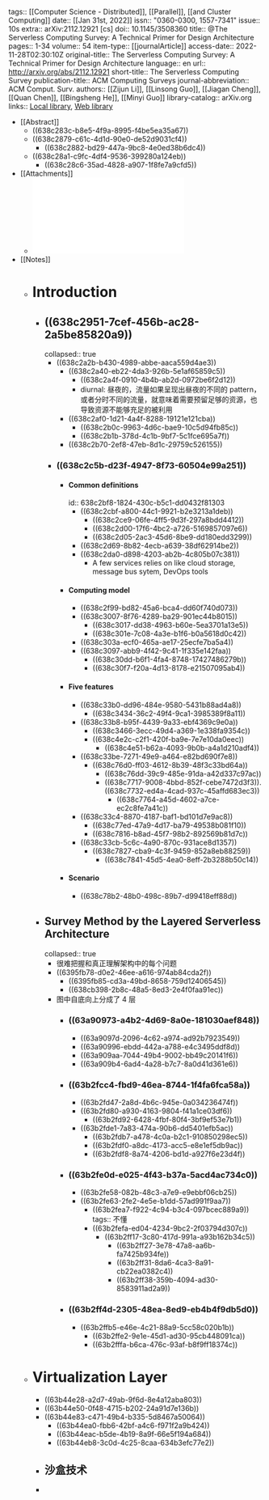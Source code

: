 tags:: [[Computer Science - Distributed]], [[Parallel]], [[and Cluster Computing]]
date:: [[Jan 31st, 2022]]
issn:: "0360-0300, 1557-7341"
issue:: 10s
extra:: arXiv:2112.12921 [cs]
doi:: 10.1145/3508360
title:: @The Serverless Computing Survey: A Technical Primer for Design Architecture
pages:: 1-34
volume:: 54
item-type:: [[journalArticle]]
access-date:: 2022-11-28T02:30:10Z
original-title:: The Serverless Computing Survey: A Technical Primer for Design Architecture
language:: en
url:: http://arxiv.org/abs/2112.12921
short-title:: The Serverless Computing Survey
publication-title:: ACM Computing Surveys
journal-abbreviation:: ACM Comput. Surv.
authors:: [[Zijun Li]], [[Linsong Guo]], [[Jiagan Cheng]], [[Quan Chen]], [[Bingsheng He]], [[Minyi Guo]]
library-catalog:: arXiv.org
links:: [Local library](zotero://select/library/items/C99HVFHM), [Web library](https://www.zotero.org/users/10443130/items/C99HVFHM)

- [[Abstract]]
	- ((638c283c-b8e5-4f9a-8995-f4be5ea35a67))
	- ((638c2879-c61c-4d1d-90e0-de52d9031cf4))
		- ((638c2882-bd29-447a-9bc8-4e0ed38b6dc4))
	- ((638c28a1-c9fc-4df4-9536-399280a124eb))
		- ((638c28c6-35ad-4828-a907-1f8fe7a9cfd5))
- [[Attachments]]
	- ![The Serverless Computing Survey A Technical Primer for Design Architecture.pdf](../assets/The_Serverless_Computing_Survey_A_Technical_Primer_for_Design_Architecture_1670129409560_0.pdf)
- [[Notes]]
	- # Introduction
		- ## ((638c2951-7cef-456b-ac28-2a5be85820a9))
		  collapsed:: true
			- ((638c2a2b-b430-4989-abbe-aaca559d4ae3))
				- ((638c2a40-eb22-4da3-926b-5e1af65859c5))
					- ((638c2a4f-0910-4b4b-ab2d-0972be6f2d12))
					- diurnal: 昼夜的，流量如果呈现出昼夜的不同的 pattern，或者分时不同的流量，就意味着需要预留足够的资源，也导致资源不能够充足的被利用
				- ((638c2af0-1d21-4a4f-8288-19121e121cba))
					- ((638c2b0c-9963-4d6c-bae9-10c5d94fb85c))
					- ((638c2b1b-378d-4c1b-9bf7-5c1fce695a7f))
				- ((638c2b70-2ef8-47eb-8d1c-29759c526155))
			- ### ((638c2c5b-d23f-4947-8f73-60504e99a251))
				- #### Common definitions
				  id:: 638c2bf8-1824-430c-b5c1-dd0432f81303
					- ((638c2cbf-a800-44c1-9921-b2e3213a1deb))
						- ((638c2ce9-06fe-4ff5-9d3f-297a8bdd4412))
						- ((638c2d00-17f6-4bc2-a726-5169857097e6))
						- ((638c2d05-2ac3-45d6-8be9-dd180edd3299))
					- ((638c2d69-8b82-4ecb-a639-38df62914be2))
					- ((638c2da0-d898-4203-ab2b-4c805b07c381))
						- A few services relies on like cloud storage, message bus sytem, DevOps tools
				- #### Computing model
					- ((638c2f99-bd82-45a6-bca4-dd60f740d073))
					- ((638c3007-8f76-4289-ba29-901ec44b8015))
						- ((638c3017-dd38-4963-b60e-5ea3701a13e5))
						- ((638c301e-7c08-4a3e-b1f6-b0a5618d0c42))
					- ((638c303a-ecf0-465a-ae17-25ecfe7ba5a4))
					- ((638c3097-abb9-4f42-9c41-1f335e142faa))
						- ((638c30dd-b6f1-4fa4-8748-17427486279b))
						- ((638c30f7-f20a-4d13-8178-e21507095ab4))
				- #### Five features
					- ((638c33b0-dd96-484e-9580-5431b88ad4a8))
						- ((638c3434-36c2-49f4-9ca1-3985389f8a11))
					- ((638c33b8-b95f-4439-9a33-ebf4369c9e0a))
						- ((638c3466-3ecc-49d4-a369-1e338fa9354c))
						- ((638c4e2c-c2f1-420f-ba9e-7e7e10da0eec))
							- ((638c4e51-b62a-4093-9b0b-a4a1d210adf4))
					- ((638c33be-7271-49e9-a464-e82bd690f7e8))
						- ((638c76d0-ff03-4612-8b39-48f3c33bd64a))
							- ((638c76dd-39c9-485e-91da-a42d337c97ac))
							- ((638c7717-9008-4bbd-852f-cebe7472d3f3)). ((638c7732-ed4a-4cad-937c-45affd683ec3))
								- ((638c7764-a45d-4602-a7ce-ec2c8fe7a41c))
					- ((638c33c4-8870-4187-baf1-bd101d7e9ac8))
						- ((638c77ed-47a9-4d17-ba79-49538b081f10))
						- ((638c7816-b8ad-45f7-98b2-892569b81d7c))
					- ((638c33cb-5c6c-4a90-870c-931ace8d1357))
						- ((638c7827-cba9-4c3f-9459-852a8eb88259))
							- ((638c7841-45d5-4ea0-8eff-2b3288b50c14))
				- #### Scenario
					- ((638c78b2-48b0-498c-89b7-d99418eff88d))
		- ## Survey Method by the Layered Serverless Architecture
		  collapsed:: true
			- 很难把握和真正理解架构中的每个问题
			- ((6395fb78-d0e2-46ee-a616-974ab84cda2f))
				- ((6395fb85-cd3a-49bd-8658-759d12406545))
				- ((638cb398-2b8c-48a5-8ed3-2e4f0faa91ec))
			- 图中自底向上分成了 4 层
				- ### ((63a90973-a4b2-4d69-8a0e-181030aef848))
					- ((63a9097d-2096-4c62-a974-ad92b7923549))
					- ((63a90996-ebdd-442a-a788-e4c3495ddf8d))
					- ((63a909aa-7044-49b4-9002-bb49c20141f6))
					- ((63a909b4-6ad4-4a28-b7c7-8a0d41d361e6))
				- ### ((63b2fcc4-fbd9-46ea-8744-1f4fa6fca58a))
					- ((63b2fd47-2a8d-4b6c-945e-0a034236474f))
					- ((63b2fd80-a930-4163-9804-f41a1ce03df6))
						- ((63b2fd92-6428-4fbf-80f4-3bf9ef53e7b1))
					- ((63b2fde1-7a83-474a-90b6-dd5401efb5ac))
						- ((63b2fdb7-a478-4c0a-b2c1-910850298ec5))
						- ((63b2fdf0-a8dc-4173-acc5-e8e1ef5db9ac))
						- ((63b2fdf8-8a74-4206-bd1d-a927f6e23d4f))
				- ### ((63b2fe0d-e025-4f43-b37a-5acd4ac734c0))
					- ((63b2fe58-082b-48c3-a7e9-e9ebbf06cb25))
					- ((63b2fe63-2fe2-4e5e-b1dd-57ad991f9aa7))
						- ((63b2fea7-f922-4c94-b3c4-097bcec889a9))
						  tags:: 不懂
						- ((63b2fefa-ed04-4234-9bc2-2f03794d307c))
							- ((63b2ff17-3c80-417d-991a-a93b162b34c5))
								- ((63b2ff27-3e78-47a8-aa6b-fa7425b934fe))
								- ((63b2ff31-8da6-4ca3-8a91-cb22ea0382c4))
								- ((63b2ff38-359b-4094-ad30-8583911ad2a9))
				- ### ((63b2ff4d-2305-48ea-8ed9-eb4b4f9db5d0))
					- ((63b2ffb5-e46e-4c21-88a9-5cc58c020b1b))
						- ((63b2ffe2-9e1e-45d1-ad30-95cb448091ca))
						- ((63b2fffa-b6ca-476c-93af-b8f9ff18374c))
	- # Virtualization Layer
		- ((63b44e28-a2d7-49ab-9f6d-8e4a12aba803))
		- ((63b44e50-0f48-4715-b202-24a91d7e136b))
		- ((63b44e83-c471-49b4-b335-5d8467a50064))
			- ((63b44ea0-fbb6-42bf-a4c6-f971f2a9b424))
			- ((63b44eac-b5de-4b19-8a9f-66e5f194a684))
			- ((63b44eb8-3c0d-4c25-8caa-634b3efc77e2))
		- 沙盒技术
			-
		-